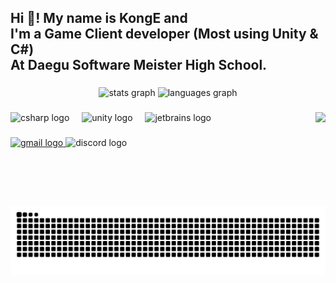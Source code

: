 <h2 align="left">Hi 👋! My name is KongE and<br>I'm a Game Client developer (Most using Unity & C#)<br>At Daegu Software Meister High School.</h2>

###

<div align="center">
  <img src="https://github-readme-stats.vercel.app/api?username=kong2ys&hide_title=false&hide_rank=false&show_icons=true&include_all_commits=true&count_private=true&disable_animations=true&theme=dracula&locale=en&hide_border=false" height="150" alt="stats graph"  />
  <img src="https://github-readme-stats.vercel.app/api/top-langs?username=kong2ys&locale=en&hide_title=false&layout=compact&card_width=320&langs_count=5&theme=dracula&hide_border=false" height="150" alt="languages graph"  />
</div>

###

<img align="right" height="150" src="https://avatars.githubusercontent.com/u/131360841?s=400&u=68ec14aa01a79535d51a8c821d123245d4f2f960&v=4"  />

###

<div align="left">
  <img src="https://cdn.jsdelivr.net/gh/devicons/devicon/icons/csharp/csharp-original.svg" height="30" alt="csharp logo"  />
  <img width="12" />
  <img src="https://cdn.jsdelivr.net/gh/devicons/devicon/icons/unity/unity-original.svg" height="30" alt="unity logo"  />
  <img width="12" />
  <img src="https://cdn.jsdelivr.net/gh/devicons/devicon/icons/jetbrains/jetbrains-original.svg" height="30" alt="jetbrains logo"  />
</div>

###

<div align="left">
  <a href="matilto:newmeteor@duck.com" target="_blank">
    <img src="https://img.shields.io/static/v1?message=Gmail&logo=gmail&label=&color=D14836&logoColor=white&labelColor=&style=for-the-badge" height="35" alt="gmail logo"  />
  </a>
  <img src="https://img.shields.io/static/v1?message=Discord&logo=discord&label=&color=7289DA&logoColor=white&labelColor=&style=for-the-badge" height="35" alt="discord logo"  />
</div>

###

<br clear="both">

<img src="https://raw.githubusercontent.com/kong2ys/kong2ys/output/snake.svg" alt="Snake animation" />

###
